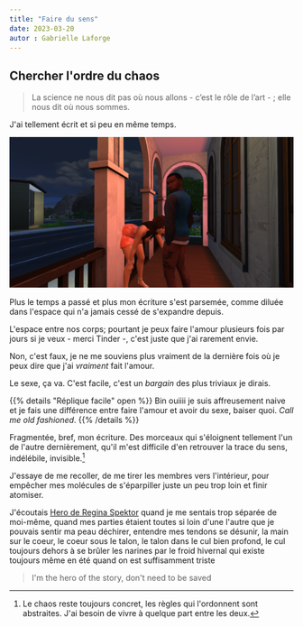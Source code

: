 ```yaml
---
title: "Faire du sens"
date: 2023-03-20
autor : Gabrielle Laforge
---
```


## Chercher l'ordre du chaos

> La science ne nous dit pas où nous allons - c’est le rôle de l’art - ; elle nous dit où nous sommes.


J'ai tellement écrit et  si peu en même temps.


![Exhibition de Sims coquins](/themes/book/static/26-02-2023_23-08-51.png)


Plus le temps a passé et plus mon écriture s'est parsemée, comme diluée dans l'espace qui n'a jamais cessé de s'expandre depuis.

L'espace entre nos corps;
pourtant je peux faire l'amour plusieurs fois par jours si je veux - merci Tinder -, c'est juste que j'ai rarement envie.

Non, c'est faux, je ne me souviens plus vraiment de la dernière fois où je  peux dire que j'ai _vraiment_ fait l'amour.

Le sexe, ça va. C'est facile, c'est un _bargain_ des plus triviaux je dirais. 

{{% details "Réplique facile" open %}}
Bin ouiiii je suis affreusement naive et je fais une différence entre faire l'amour et avoir du sexe, baiser quoi. _Call me old fashioned_.
{{% /details %}} 



Fragmentée, bref, mon écriture. Des morceaux qui s'éloignent tellement l'un de l'autre dernièrement, qu'il m'est difficile d'en retrouver la trace du sens, indélébile, invisible.[^1]

J'essaye de me recoller, de me tirer les membres vers l'intérieur, pour empêcher mes molécules de s'éparpiller juste un peu trop loin et finir atomiser. 




J'écoutais [Hero de Regina Spektor](https://www.youtube.com/watch?v=-g-dlnH3wc8) quand je me sentais trop séparée de moi-même, quand mes parties étaient toutes si loin d'une l'autre que je pouvais sentir ma peau déchirer, entendre mes tendons se désunir, la main sur le coeur, le coeur sous le talon, le talon dans le cul bien profond, le cul toujours dehors à se brûler les narines par le froid hivernal qui existe toujours même en été quand on est suffisamment triste



> I'm the hero of the story, don't need to be saved



[^1]: Le chaos reste toujours concret, les règles qui l'ordonnent sont abstraites. J'ai besoin de vivre à quelque part entre les deux.
